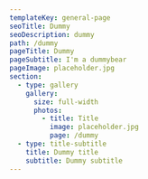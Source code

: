 ```yaml
---
templateKey: general-page
seoTitle: Dummy
seoDescription: dummy
path: /dummy
pageTitle: Dummy
pageSubtitle: I'm a dummybear
pageImage: placeholder.jpg
section:
  - type: gallery
    gallery:
      size: full-width
      photos:
        - title: Title
          image: placeholder.jpg
          page: /dummy
  - type: title-subtitle
    title: Dummy title
    subtitle: Dummy subtitle
---
```

